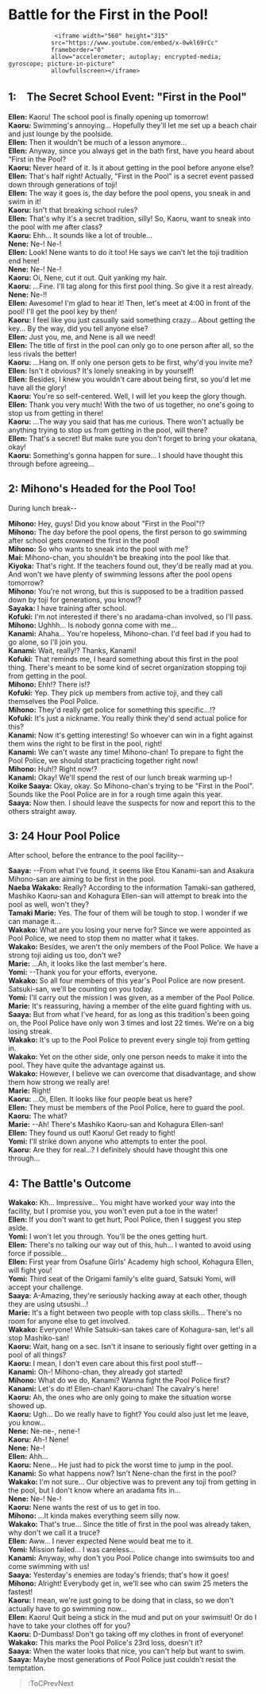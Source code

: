 
Battle for the First in the Pool!
=================================

                 <iframe width="560" height="315"
                src="https://www.youtube.com/embed/x-0wkl69rCc" 
                frameborder="0" 
                allow="accelerometer; autoplay; encrypted-media; gyroscope; picture-in-picture" 
                allowfullscreen></iframe>
              

## 1:　The Secret School Event: "First in the Pool"
**Ellen:** Kaoru\! The school pool is finally opening up tomorrow\!  
**Kaoru:** Swimming's annoying... Hopefully they'll let me set up a beach chair and just lounge by the poolside.  
**Ellen:** Then it wouldn't be much of a lesson anymore...  
**Ellen:** Anyway, since you always get in the bath first, have you heard about "First in the Pool?  
**Kaoru:** Never heard of it. Is it about getting in the pool before anyone else?  
**Ellen:** That's half right\! Actually, "First in the Pool" is a secret event passed down through generations of toji\!  
**Ellen:** The way it goes is, the day before the pool opens, you sneak in and swim in it\!  
**Kaoru:** Isn't that breaking school rules?  
**Ellen:** That's why it's a secret tradition, silly\! So, Kaoru, want to sneak into the pool with me after class?  
**Kaoru:** Ehh... It sounds like a lot of trouble...  
**Nene:** Ne-\! Ne-\!  
**Ellen:** Look\! Nene wants to do it too\! He says we can't let the toji tradition end here\!  
**Nene:** Ne-\! Ne-\!  
**Kaoru:** Oi, Nene, cut it out. Quit yanking my hair.  
**Kaoru:** ...Fine. I'll tag along for this first pool thing. So give it a rest already.  
**Nene:** Ne-\!\!  
**Ellen:** Awesome\! I'm glad to hear it\! Then, let's meet at 4:00 in front of the pool\! I'll get the pool key by then\!  
**Kaoru:** I feel like you just casually said something crazy... About getting the key... By the way, did you tell anyone else?  
**Ellen:** Just you, me, and Nene is all we need\!  
**Ellen:** The title of first in the pool can only go to one person after all, so the less rivals the better\!  
**Kaoru:** ...Hang on. If only one person gets to be first, why'd you invite me?  
**Ellen:** Isn't it obvious? It's lonely sneaking in by yourself\!  
**Ellen:** Besides, I knew you wouldn't care about being first, so you'd let me have all the glory\!  
**Kaoru:** You're so self-centered. Well, I will let you keep the glory though.  
**Ellen:** Thank you very much\! With the two of us together, no one's going to stop us from getting in there\!  
**Kaoru:** ...The way you said that has me curious. There won't actually be anything trying to stop us from getting in the pool, will there?  
**Ellen:** That's a secret\! But make sure you don't forget to bring your okatana, okay\!  
**Kaoru:** Something's gonna happen for sure... I should have thought this through before agreeing...  

## 2: Mihono's Headed for the Pool Too\!
During lunch break--

  
**Mihono:** Hey, guys\! Did you know about "First in the Pool"\!?  
**Mihono:** The day before the pool opens, the first person to go swimming after school gets crowned the first in the pool\!  
**Mihono:** So who wants to sneak into the pool with me?  
**Mai:** Mihono-chan, you shouldn't be breaking into the pool like that.  
**Kiyoka:** That's right. If the teachers found out, they'd be really mad at you. And won't we have plenty of swimming lessons after the pool opens tomorrow?  
**Mihono:** You're not wrong, but this is supposed to be a tradition passed down by toji for generations, you know\!?  
**Sayaka:** I have training after school.  
**Kofuki:** I'm not interested if there's no aradama-chan involved, so I'll pass.  
**Mihono:** Ughhh... Is nobody gonna come with me...  
**Kanami:** Ahaha... You're hopeless, Mihono-chan. I'd feel bad if you had to go alone, so I'll join you.  
**Kanami:** Wait, really\!? Thanks, Kanami\!  
**Kofuki:** That reminds me, I heard something about this first in the pool thing. There's meant to be some kind of secret organization stopping toji from getting in the pool.  
**Mihono:** Ehh\!? There is\!?  
**Kofuki:** Yep. They pick up members from active toji, and they call themselves the Pool Police.  
**Mihono:** They'd really get police for something this specific...\!?  
**Kofuki:** It's just a nickname. You really think they'd send actual police for this?  
**Kanami:** Now it's getting interesting\! So whoever can win in a fight against them wins the right to be first in the pool, right\!  
**Kanami:** We can't waste any time\! Mihono-chan\! To prepare to fight the Pool Police, we should start practicing together right now\!  
**Mihono:** Huh\!? Right now\!?  
**Kanami:** Okay\! We'll spend the rest of our lunch break warming up-\!  
**Koike Saaya:** Okay, okay. So Mihono-chan's trying to be "First in the Pool". Sounds like the Pool Police are in for a rough time again this year.  
**Saaya:** Now then. I should leave the suspects for now and report this to the others straight away.  

## 3: 24 Hour Pool Police
After school, before the entrance to the pool facility--

  
**Saaya:** --From what I've found, it seems like Etou Kanami-san and Asakura Mihono-san are aiming to be first in the pool.  
**Naeba Wakako:** Really? According to the information Tamaki-san gathered, Mashiko Kaoru-san and Kohagura Ellen-san will attempt to break into the pool as well, won't they?  
**Tamaki Marie:** Yes. The four of them will be tough to stop. I wonder if we can manage it...  
**Wakako:** What are you losing your nerve for? Since we were appointed as Pool Police, we need to stop them no matter what it takes.  
**Wakako:** Besides, we aren't the only members of the Pool Police. We have a strong toji aiding us too, don't we?  
**Marie:** ...Ah, it looks like the last member's here.  
**Yomi:** --Thank you for your efforts, everyone.  
**Wakako:** So all four members of this year's Pool Police are now present. Satsuki-san, we'll be counting on you today.  
**Yomi:** I'll carry out the mission I was given, as a member of the Pool Police.  
**Marie:** It's reassuring, having a member of the elite guard fighting with us.  
**Saaya:** But from what I've heard, for as long as this tradition's been going on, the Pool Police have only won 3 times and lost 22 times. We're on a big losing streak.  
**Wakako:** It's up to the Pool Police to prevent every single toji from getting in.  
**Wakako:** Yet on the other side, only one person needs to make it into the pool. They have quite the advantage against us.  
**Wakako:** However, I believe we can overcome that disadvantage, and show them how strong we really are\!  
**Marie:** Right\!  
**Kaoru:** ...Oi, Ellen. It looks like four people beat us here?  
**Ellen:** They must be members of the Pool Police, here to guard the pool.  
**Kaoru:** The what?  
**Marie:** --Ah\! There's Mashiko Kaoru-san and Kohagura Ellen-san\!  
**Ellen:** They found us out\! Kaoru\! Get ready to fight\!  
**Yomi:** I'll strike down anyone who attempts to enter the pool.  
**Kaoru:** Are they for real...? I definitely should have thought this one through...  

## 4: The Battle's Outcome
**Wakako:** Kh... Impressive... You might have worked your way into the facility, but I promise you, you won't even put a toe in the water\!  
**Ellen:** If you don't want to get hurt, Pool Police, then I suggest you step aside.  
**Yomi:** I won't let you through. You'll be the ones getting hurt.  
**Ellen:** There's no talking our way out of this, huh... I wanted to avoid using force if possible...  
**Ellen:** First year from Osafune Girls' Academy high school, Kohagura Ellen, will fight you\!  
**Yomi:** Third seat of the Origami family's elite guard, Satsuki Yomi, will accept your challenge.  
**Saaya:** A-Amazing, they're seriously hacking away at each other, though they are using utsushi...\!  
**Marie:** It's a fight between two people with top class skills... There's no room for anyone else to get involved.  
**Wakako:** Everyone\! While Satsuki-san takes care of Kohagura-san, let's all stop Mashiko-san\!  
**Kaoru:** Wait, hang on a sec. Isn't it insane to seriously fight over getting in a pool of all things?  
**Kaoru:** I mean, I don't even care about this first pool stuff--  
**Kanami:** Oh-\! Mihono-chan, they already got started\!  
**Mihono:** What do we do, Kanami? Wanna fight the Pool Police first?  
**Kanami:** Let's do it\! Ellen-chan\! Kaoru-chan\! The cavalry's here\!  
**Kaoru:** Ah, the ones who are only going to make the situation worse showed up.  
**Kaoru:** Ugh... Do we really have to fight? You could also just let me leave, you know...  
**Nene:** Ne-ne-, nene-\!  
**Kaoru:** Ah-\! Nene\!  
**Nene:** Ne-\!  
**Ellen:** Ahh...  
**Kaoru:** Nene... He just had to pick the worst time to jump in the pool.  
**Kanami:** So what happens now? Isn't Nene-chan the first in the pool?  
**Wakako:** I'm not sure... Our objective was to prevent any toji from getting in the pool, but I don't know where an aradama fits in...  
**Nene:** Ne-\! Ne-\!  
**Kaoru:** Nene wants the rest of us to get in too.  
**Mihono:** ...It kinda makes everything seem silly now.  
**Wakako:** That's true... Since the title of first in the pool was already taken, why don't we call it a truce?  
**Ellen:** Aww... I never expected Nene would beat me to it.  
**Yomi:** Mission failed... I was careless...  
**Kanami:** Anyway, why don't you Pool Police change into swimsuits too and come swimming with us\!  
**Saaya:** Yesterday's enemies are today's friends; that's how it goes\!  
**Mihono:** Alright\! Everybody get in, we'll see who can swim 25 meters the fastest\!  
**Kaoru:** I mean, we're just going to be doing that in class, so we don't actually have to go swimming now...  
**Ellen:** Kaoru\! Quit being a stick in the mud and put on your swimsuit\! Or do I have to take your clothes off for you?  
**Kaoru:** D-Dumbass\! Don't go taking off my clothes in front of everyone\!  
**Wakako:** This marks the Pool Police's 23rd loss, doesn't it?  
**Saaya:** When the water looks that nice, you can't help but want to swim.  
**Saaya:** Maybe most generations of Pool Police just couldn't resist the temptation.  
> :ToCPrevNext
